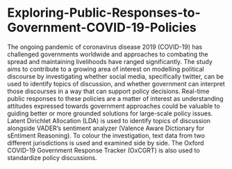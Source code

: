 # Exploring-Public-Responses-to-Government-COVID-19-Policies
The ongoing pandemic of coronavirus disease 2019 (COVID-19) has challenged governments worldwide and approaches to combating the spread and maintaining livelihoods have ranged significantly. The study aims to contribute to a growing area of interest on modelling political discourse by investigating whether social media, specifically twitter, can be used to identify topics of discussion, and whether government can interpret those discourses in a way that can support policy decisions. Real-time public responses to these policies are a matter of interest as understanding attitudes expressed towards government approaches could be valuable to guiding better or more grounded solutions for large-scale policy issues. Latent Dirichlet Allocation (LDA) is used to identify topics of discussion alongside VADER’s sentiment analyzer (Valence Aware Dictionary for sEntiment Reasoning). To colour the investigation, text data from two different jurisdictions is used and examined side by side. The Oxford COVID-19 Government Response Tracker (OxCGRT) is also used to standardize policy discussions. 
